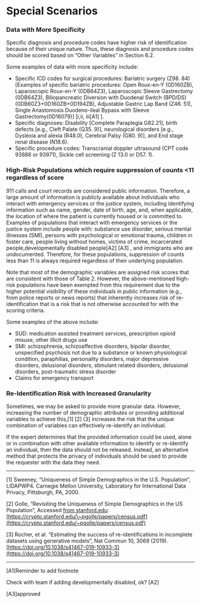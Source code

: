 # Special Scenarios

### Data with More Specificity

Specific diagnosis and procedure codes have higher risk of identification because of their unique nature. Thus, these diagnosis and procedure codes should be scored based on “Other Variables” in Section 6.2.&#x20;

Some examples of data with more specificity include:

* Specific ICD codes for surgical procedures: Bariatric surgery (Z98. 84) \[Examples of specific bariatric procedures: Open Roux-en-Y (0D160ZB), Laparoscopic Roux-en-Y (0DB64Z3), Laparoscopic Sleeve Gastrectomy (0DB64Z3), Biliopancreatic Diversion with Duodenal Switch (BPD/DS) (0DB60Z3+0D160ZB+0D194ZB), Adjustable Gastric Lap Band (Z46. 51), Single Anastomosis Duodeno-ileal Bypass with Sleeve Gastrectomy(0D16079)] \[i,ii, iii\[A1] ].
* Specific diagnoses: Disability \[Complete Paraplegia G82.21], birth defects \[e.g., Cleft Palate (Q35. 9)], neurological disorders \[e.g., Dyslexia and alexia (R48.0), Cerebral Palsy (G80. 9)], and End stage renal disease (N18.6).
* Specific procedure codes: Transcranial doppler ultrasound (CPT code 93886 or 93971), Sickle cell screening (Z 13.0 or D57. 1).

### High-Risk Populations which require suppression of counts <11 regardless of score

911 calls and court records are considered public information. Therefore, a large amount of information is publicly available about individuals who interact with emergency services or the justice system, including identifying information such as name, gender, date of birth, age, and, when applicable, the location of where the patient is currently housed or is committed to. Examples of populations that interact with emergency services or the justice system include people with: substance use disorder, serious mental illnesses (SMI), persons with psychological or emotional trauma, children in foster care, people living without homes, victims of crime, incarcerated people,developmentally disabled people\[A2] \[A3] , and immigrants who are undocumented. Therefore, for these populations, suppression of counts less than 11 is always required regardless of their underlying population.

Note that most of the demographic variables are assigned risk scores that are consistent with those of Table 2. However, the above-mentioned high-risk populations have been exempted from this requirement due to the higher potential visibility of these individuals in public information (e.g., from police reports or news reports) that inherently increases risk of re-identification that is a risk that is not otherwise accounted for with the scoring criteria.

Some examples of the above include:

* SUD: medication assisted treatment services, prescription opioid misuse, other illicit drugs use
* SMI: schizophrenia, schizoaffective disorders, bipolar disorder, unspecified psychosis not due to a substance or known physiological condition, paraphilias, personality disorders, major depressive disorders, delusional disorders, stimulant related disorders, delusional disorders, post-traumatic stress disorder
* Claims for emergency transport

### Re-Identification Risk with Increased Granularity

Sometimes, we may be asked to provide more granular data. However, increasing the number of demographic attributes or providing additional variables to achieve this,\[1] \[2] \[3] increases the risk that the unique combination of variables can effectively re-identify an individual.

If the expert determines that the provided information could be used, alone or in combination with other available information to identify or re-identify an individual, then the data should not be released. Instead, an alternative method that protects the privacy of individuals should be used to provide the requester with the data they need.

***

\[1] Sweeney, “Uniqueness of Simple Demographics in the U.S. Population”, LIDAPWP4. Carnegie Mellon University, Laboratory for International Data Privacy, Pittsburgh, PA, 2000.

\[2] Golle, “Revisiting the Uniqueness of Simple Demographics in the US Population”, Accessed [from stanford.edu](https://crypto.stanford.edu/~pgolle/papers/census.pdf): [https://crypto.stanford.edu/\~pgolle/papers/census.pdf](https://crypto.stanford.edu/~pgolle/papers/census.pdf)

\[3] Rocher, et al. “Estimating the success of re-identifications in incomplete datasets using generative models”, Nat Commun 10, 3069 (2019). [https://doi.org/10.1038/s41467-019-10933-3](https://doi.org/10.1038/s41467-019-10933-3)

***

&#x20;\[A1]Reminder to add footnote

Check with team if adding developmentally disabled, ok? \[A2]

&#x20;\[A3]approved
